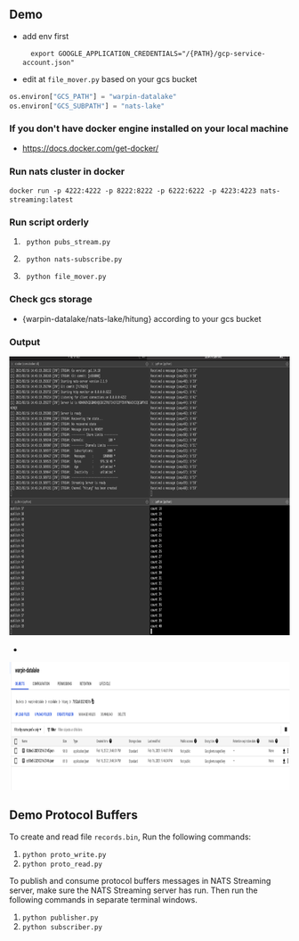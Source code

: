 ## Demo

- add env first

		export GOOGLE_APPLICATION_CREDENTIALS="/{PATH}/gcp-service-account.json"

- edit at `file_mover.py` based on your gcs bucket

```python
os.environ["GCS_PATH"] = "warpin-datalake"
os.environ["GCS_SUBPATH"] = "nats-lake"
```

### If you don't have docker engine installed on your local machine

- https://docs.docker.com/get-docker/

### Run nats cluster in docker

	docker run -p 4222:4222 -p 8222:8222 -p 6222:6222 -p 4223:4223 nats-streaming:latest

### Run script orderly

1.
		python pubs_stream.py

2.
		python nats-subscribe.py

3.
		python file_mover.py


### Check gcs storage

- {warpin-datalake/nats-lake/hitung} according to your gcs bucket

### Output

<center><img src="img_notes/code_run.png" width="700" height="500"></center>

-
<center><img src="img_notes/file_moved_to_gcs.png" width="700" height="230"></center>

## Demo Protocol Buffers

To create and read file `records.bin`, Run the following commands:
1. `python proto_write.py`
2. `python proto_read.py`

To publish and consume protocol buffers messages in NATS Streaming server, make sure the NATS Streaming server has run. Then run the following commands in separate terminal windows.
1. `python publisher.py`
2. `python subscriber.py`
